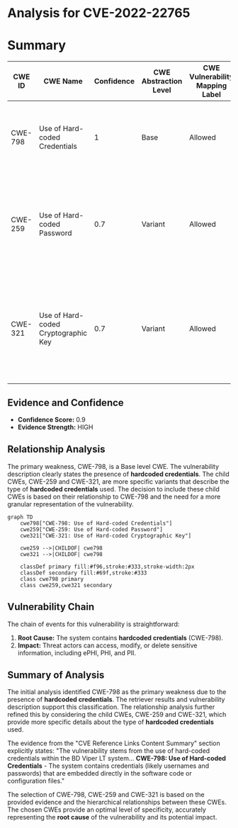 # Analysis for CVE-2022-22765

# Summary
| CWE ID | CWE Name | Confidence | CWE Abstraction Level | CWE Vulnerability Mapping Label | CWE-Vulnerability Mapping Notes |
|---|---|---|---|---|---|
| CWE-798 | Use of Hard-coded Credentials | 1 | Base | Allowed | Primary CWE. The vulnerability stems from the system containing **hardcoded credentials**. |
| CWE-259 | Use of Hard-coded Password | 0.7 | Variant | Allowed | Secondary CWE. A more specific variant of CWE-798, focusing on **hardcoded passwords** being the specific type of credential. |
| CWE-321 | Use of Hard-coded Cryptographic Key | 0.7 | Variant | Allowed | Secondary CWE. A more specific variant of CWE-798, focusing on **hardcoded cryptographic keys** being the specific type of credential. |

## Evidence and Confidence

*   **Confidence Score:** 0.9
*   **Evidence Strength:** HIGH

## Relationship Analysis
The primary weakness, CWE-798, is a Base level CWE. The vulnerability description clearly states the presence of **hardcoded credentials**. The child CWEs, CWE-259 and CWE-321, are more specific variants that describe the type of **hardcoded credentials** used. The decision to include these child CWEs is based on their relationship to CWE-798 and the need for a more granular representation of the vulnerability.

```mermaid
graph TD
    cwe798["CWE-798: Use of Hard-coded Credentials"]
    cwe259["CWE-259: Use of Hard-coded Password"]
    cwe321["CWE-321: Use of Hard-coded Cryptographic Key"]
    
    cwe259 -->|CHILDOF| cwe798
    cwe321 -->|CHILDOF| cwe798
    
    classDef primary fill:#f96,stroke:#333,stroke-width:2px
    classDef secondary fill:#69f,stroke:#333
    class cwe798 primary
    class cwe259,cwe321 secondary
```

## Vulnerability Chain
The chain of events for this vulnerability is straightforward:
1.  **Root Cause:** The system contains **hardcoded credentials** (CWE-798).
2.  **Impact:** Threat actors can access, modify, or delete sensitive information, including ePHI, PHI, and PII.

## Summary of Analysis
The initial analysis identified CWE-798 as the primary weakness due to the presence of **hardcoded credentials**. The retriever results and vulnerability description support this classification. The relationship analysis further refined this by considering the child CWEs, CWE-259 and CWE-321, which provide more specific details about the type of **hardcoded credentials** used.

The evidence from the "CVE Reference Links Content Summary" section explicitly states: "The vulnerability stems from the use of hard-coded credentials within the BD Viper LT system... **CWE-798: Use of Hard-coded Credentials** - The system contains credentials (likely usernames and passwords) that are embedded directly in the software code or configuration files."

The selection of CWE-798, CWE-259 and CWE-321 is based on the provided evidence and the hierarchical relationships between these CWEs. The chosen CWEs provide an optimal level of specificity, accurately representing the **root cause** of the vulnerability and its potential impact.